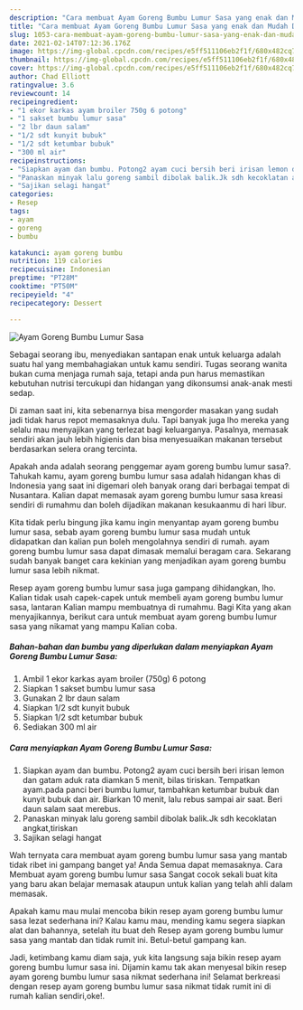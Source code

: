 ```yaml
---
description: "Cara membuat Ayam Goreng Bumbu Lumur Sasa yang enak dan Mudah Dibuat"
title: "Cara membuat Ayam Goreng Bumbu Lumur Sasa yang enak dan Mudah Dibuat"
slug: 1053-cara-membuat-ayam-goreng-bumbu-lumur-sasa-yang-enak-dan-mudah-dibuat
date: 2021-02-14T07:12:36.176Z
image: https://img-global.cpcdn.com/recipes/e5ff511106eb2f1f/680x482cq70/ayam-goreng-bumbu-lumur-sasa-foto-resep-utama.jpg
thumbnail: https://img-global.cpcdn.com/recipes/e5ff511106eb2f1f/680x482cq70/ayam-goreng-bumbu-lumur-sasa-foto-resep-utama.jpg
cover: https://img-global.cpcdn.com/recipes/e5ff511106eb2f1f/680x482cq70/ayam-goreng-bumbu-lumur-sasa-foto-resep-utama.jpg
author: Chad Elliott
ratingvalue: 3.6
reviewcount: 14
recipeingredient:
- "1 ekor karkas ayam broiler 750g 6 potong"
- "1 sakset bumbu lumur sasa"
- "2 lbr daun salam"
- "1/2 sdt kunyit bubuk"
- "1/2 sdt ketumbar bubuk"
- "300 ml air"
recipeinstructions:
- "Siapkan ayam dan bumbu. Potong2 ayam cuci bersih beri irisan lemon dan gatam aduk rata diamkan 5 menit, bilas tiriskan. Tempatkan ayam.pada panci beri bumbu lumur, tambahkan ketumbar bubuk dan kunyit bubuk dan air. Biarkan 10 menit, lalu rebus sampai air saat. Beri daun salam saat merebus."
- "Panaskan minyak lalu goreng sambil dibolak balik.Jk sdh kecoklatan angkat,tiriskan"
- "Sajikan selagi hangat"
categories:
- Resep
tags:
- ayam
- goreng
- bumbu

katakunci: ayam goreng bumbu 
nutrition: 119 calories
recipecuisine: Indonesian
preptime: "PT28M"
cooktime: "PT50M"
recipeyield: "4"
recipecategory: Dessert

---
```



![Ayam Goreng Bumbu Lumur Sasa](https://img-global.cpcdn.com/recipes/e5ff511106eb2f1f/680x482cq70/ayam-goreng-bumbu-lumur-sasa-foto-resep-utama.jpg)

Sebagai seorang ibu, menyediakan santapan enak untuk keluarga adalah suatu hal yang membahagiakan untuk kamu sendiri. Tugas seorang  wanita bukan cuma menjaga rumah saja, tetapi anda pun harus memastikan kebutuhan nutrisi tercukupi dan hidangan yang dikonsumsi anak-anak mesti sedap.

Di zaman  saat ini, kita sebenarnya bisa mengorder masakan yang sudah jadi tidak harus repot memasaknya dulu. Tapi banyak juga lho mereka yang selalu mau menyajikan yang terlezat bagi keluarganya. Pasalnya, memasak sendiri akan jauh lebih higienis dan bisa menyesuaikan makanan tersebut berdasarkan selera orang tercinta. 



Apakah anda adalah seorang penggemar ayam goreng bumbu lumur sasa?. Tahukah kamu, ayam goreng bumbu lumur sasa adalah hidangan khas di Indonesia yang saat ini digemari oleh banyak orang dari berbagai tempat di Nusantara. Kalian dapat memasak ayam goreng bumbu lumur sasa kreasi sendiri di rumahmu dan boleh dijadikan makanan kesukaanmu di hari libur.

Kita tidak perlu bingung jika kamu ingin menyantap ayam goreng bumbu lumur sasa, sebab ayam goreng bumbu lumur sasa mudah untuk didapatkan dan kalian pun boleh mengolahnya sendiri di rumah. ayam goreng bumbu lumur sasa dapat dimasak memalui beragam cara. Sekarang sudah banyak banget cara kekinian yang menjadikan ayam goreng bumbu lumur sasa lebih nikmat.

Resep ayam goreng bumbu lumur sasa juga gampang dihidangkan, lho. Kalian tidak usah capek-capek untuk membeli ayam goreng bumbu lumur sasa, lantaran Kalian mampu membuatnya di rumahmu. Bagi Kita yang akan menyajikannya, berikut cara untuk membuat ayam goreng bumbu lumur sasa yang nikamat yang mampu Kalian coba.

<!--inarticleads1-->

##### Bahan-bahan dan bumbu yang diperlukan dalam menyiapkan Ayam Goreng Bumbu Lumur Sasa:

1. Ambil 1 ekor karkas ayam broiler (750g) 6 potong
1. Siapkan 1 sakset bumbu lumur sasa
1. Gunakan 2 lbr daun salam
1. Siapkan 1/2 sdt kunyit bubuk
1. Siapkan 1/2 sdt ketumbar bubuk
1. Sediakan 300 ml air




<!--inarticleads2-->

##### Cara menyiapkan Ayam Goreng Bumbu Lumur Sasa:

1. Siapkan ayam dan bumbu. Potong2 ayam cuci bersih beri irisan lemon dan gatam aduk rata diamkan 5 menit, bilas tiriskan. Tempatkan ayam.pada panci beri bumbu lumur, tambahkan ketumbar bubuk dan kunyit bubuk dan air. Biarkan 10 menit, lalu rebus sampai air saat. Beri daun salam saat merebus.
1. Panaskan minyak lalu goreng sambil dibolak balik.Jk sdh kecoklatan angkat,tiriskan
1. Sajikan selagi hangat




Wah ternyata cara membuat ayam goreng bumbu lumur sasa yang mantab tidak ribet ini gampang banget ya! Anda Semua dapat memasaknya. Cara Membuat ayam goreng bumbu lumur sasa Sangat cocok sekali buat kita yang baru akan belajar memasak ataupun untuk kalian yang telah ahli dalam memasak.

Apakah kamu mau mulai mencoba bikin resep ayam goreng bumbu lumur sasa lezat sederhana ini? Kalau kamu mau, mending kamu segera siapkan alat dan bahannya, setelah itu buat deh Resep ayam goreng bumbu lumur sasa yang mantab dan tidak rumit ini. Betul-betul gampang kan. 

Jadi, ketimbang kamu diam saja, yuk kita langsung saja bikin resep ayam goreng bumbu lumur sasa ini. Dijamin kamu tak akan menyesal bikin resep ayam goreng bumbu lumur sasa nikmat sederhana ini! Selamat berkreasi dengan resep ayam goreng bumbu lumur sasa nikmat tidak rumit ini di rumah kalian sendiri,oke!.


